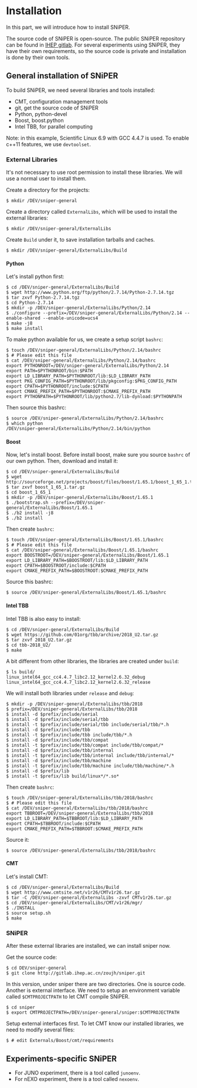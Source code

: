 # Installation

In this part, we will introduce how to install SNiPER.

The source code of SNiPER is open-source. The public SNiPER repository can be found in [IHEP gitlab](http://gitlab.ihep.ac.cn/zoujh/sniper). For several experiments using SNiPER, they have their own requirements, so the source code is private and installation is done by their own tools.

## General installation of SNiPER

To build SNiPER, we need several libraries and tools installed:

* CMT, configuration management tools
* git, get the source code of SNiPER
* Python, python-devel
* Boost, boost.python
* Intel TBB, for parallel computing

Note: in this example, Scientific Linux 6.9 with GCC 4.4.7 is used.
To enable c++11 features, we use `devtoolset`.

### External Libraries
It's not necessary to use root permission to install these libraries.
We will use a normal user to install them.

Create a directory for the projects:
```
$ mkdir /DEV/sniper-general
```

Create a directory called `ExternalLibs`, which will be used to install the external libraries:
```
$ mkdir /DEV/sniper-general/ExternalLibs
```

Create `Build` under it, to save installation tarballs and caches.
```
$ mkdir /DEV/sniper-general/ExternalLibs/Build
```

#### Python
Let's install python first:
```
$ cd /DEV/sniper-general/ExternalLibs/Build
$ wget http://www.python.org/ftp/python/2.7.14/Python-2.7.14.tgz
$ tar zxvf Python-2.7.14.tgz 
$ cd Python-2.7.14
$ mkdir -p /DEV/sniper-general/ExternalLibs/Python/2.14
$ ./configure --prefix=/DEV/sniper-general/ExternalLibs/Python/2.14 --enable-shared --enable-unicode=ucs4
$ make -j8
$ make install
```

To make python available for us, we create a setup script `bashrc`:
```
$ touch /DEV/sniper-general/ExternalLibs/Python/2.14/bashrc
$ # Please edit this file
$ cat /DEV/sniper-general/ExternalLibs/Python/2.14/bashrc
export PYTHONROOT=/DEV/sniper-general/ExternalLibs/Python/2.14
export PATH=$PYTHONROOT/bin:$PATH
export LD_LIBRARY_PATH=$PYTHONROOT/lib:$LD_LIBRARY_PATH
export PKG_CONFIG_PATH=$PYTHONROOT/lib/pkgconfig:$PKG_CONFIG_PATH
export CPATH=$PYTHONROOT/include:$CPATH
export CMAKE_PREFIX_PATH=$PYTHONROOT:$CMAKE_PREFIX_PATH
export PYTHONPATH=$PYTHONROOT/lib/python2.7/lib-dynload:$PYTHONPATH
```

Then source this bashrc:
```
$ source /DEV/sniper-general/ExternalLibs/Python/2.14/bashrc
$ which python
/DEV/sniper-general/ExternalLibs/Python/2.14/bin/python
```

#### Boost
Now, let's install boost. Before install boost, make sure you source `bashrc` of our own python.
Then, download and install it:
```
$ cd /DEV/sniper-general/ExternalLibs/Build
$ wget http://sourceforge.net/projects/boost/files/boost/1.65.1/boost_1_65_1.tar.gz
$ tar zxvf boost_1_65_1.tar.gz 
$ cd boost_1_65_1
$ mkdir -p /DEV/sniper-general/ExternalLibs/Boost/1.65.1
$ ./bootstrap.sh --prefix=/DEV/sniper-general/ExternalLibs/Boost/1.65.1
$ ./b2 install -j8
$ ./b2 install
```

Then create `bashrc`:
```
$ touch /DEV/sniper-general/ExternalLibs/Boost/1.65.1/bashrc
$ # Please edit this file
$ cat /DEV/sniper-general/ExternalLibs/Boost/1.65.1/bashrc
export BOOSTROOT=/DEV/sniper-general/ExternalLibs/Boost/1.65.1
export LD_LIBRARY_PATH=$BOOSTROOT/lib:$LD_LIBRARY_PATH
export CPATH=$BOOSTROOT/include:$CPATH
export CMAKE_PREFIX_PATH=$BOOSTROOT:$CMAKE_PREFIX_PATH
```

Source this bashrc:
```
$ source /DEV/sniper-general/ExternalLibs/Boost/1.65.1/bashrc
```

#### Intel TBB
Intel TBB is also easy to install:
```
$ cd /DEV/sniper-general/ExternalLibs/Build
$ wget https://github.com/01org/tbb/archive/2018_U2.tar.gz
$ tar zxvf 2018_U2.tar.gz 
$ cd tbb-2018_U2/
$ make
```

A bit different from other libraries, the libraries are created under `build`:
```
$ ls build/
linux_intel64_gcc_cc4.4.7_libc2.12_kernel2.6.32_debug
linux_intel64_gcc_cc4.4.7_libc2.12_kernel2.6.32_release
```

We will install both libraries under `release` and `debug`:
```
$ mkdir -p /DEV/sniper-general/ExternalLibs/tbb/2018
$ prefix=/DEV/sniper-general/ExternalLibs/tbb/2018
$ install -d $prefix/include/serial
$ install -d $prefix/include/serial/tbb
$ install -t $prefix/include/serial/tbb include/serial/tbb/*.h
$ install -d $prefix/include/tbb
$ install -t $prefix/include/tbb include/tbb/*.h
$ install -d $prefix/include/tbb/compat
$ install -t $prefix/include/tbb/compat include/tbb/compat/*
$ install -d $prefix/include/tbb/internal
$ install -t $prefix/include/tbb/internal include/tbb/internal/*
$ install -d $prefix/include/tbb/machine
$ install -t $prefix/include/tbb/machine include/tbb/machine/*.h
$ install -d $prefix/lib
$ install -t $prefix/lib build/linux*/*.so*
```

Then create `bashrc`:
```
$ touch /DEV/sniper-general/ExternalLibs/tbb/2018/bashrc
$ # Please edit this file
$ cat /DEV/sniper-general/ExternalLibs/tbb/2018/bashrc
export TBBROOT=/DEV/sniper-general/ExternalLibs/tbb/2018
export LD_LIBRARY_PATH=$TBBROOT/lib:$LD_LIBRARY_PATH
export CPATH=$TBBROOT/include:$CPATH
export CMAKE_PREFIX_PATH=$TBBROOT:$CMAKE_PREFIX_PATH
```

Source it:
```
$ source /DEV/sniper-general/ExternalLibs/tbb/2018/bashrc
```

#### CMT
Let's install CMT:
```
$ cd /DEV/sniper-general/ExternalLibs/Build
$ wget http://www.cmtsite.net/v1r26/CMTv1r26.tar.gz
$ tar -C /DEV/sniper-general/ExternalLibs -zxvf CMTv1r26.tar.gz
$ cd /DEV/sniper-general/ExternalLibs/CMT/v1r26/mgr/
$ ./INSTALL
$ source setup.sh
$ make
```

### SNiPER
After these external libraries are installed, we can install sniper now.

Get the source code:
```
$ cd DEV/sniper-general
$ git clone http://gitlab.ihep.ac.cn/zoujh/sniper.git
```

In this version, under sniper there are two directories. One is source code. Another is external interface.
We need to setup an environment variable called `$CMTPROJECTPATH` to let CMT compile SNiPER.
```
$ cd sniper
$ export CMTPROJECTPATH=/DEV/sniper-general/sniper:$CMTPROJECTPATH
```

Setup external interfaces first. To let CMT know our installed libraries, we need to modify several files:
```
$ # edit Externals/Boost/cmt/requirements
```


## Experiments-specific SNiPER

* For JUNO experiment, there is a tool called `junoenv`.
* For nEXO experiment, there is a tool called `nexoenv`.
